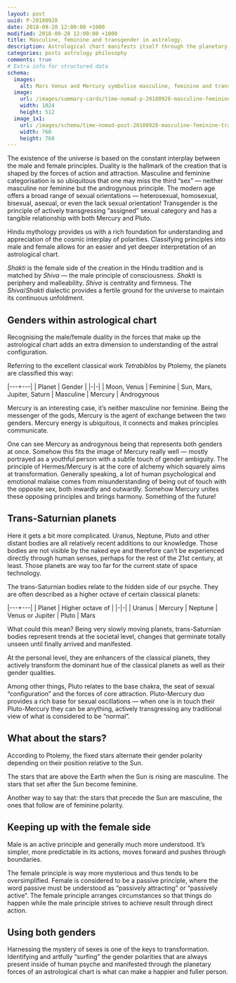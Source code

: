 ```yaml
---
layout: post
uuid: P-20180928
date: 2018-09-28 12:00:00 +1000
modified: 2018-09-28 12:00:00 +1000
title: Masculine, feminine and transgender in astrology.
description: Astrological chart manifests itself through the planetary forces that can be classified according to the gender principles – masculine, feminine and oscillating transgender.
categories: posts astrology philosophy
comments: true
# Extra info for structured data
schema:
  images:
    alt: Mars Venus and Mercury symbolise masculine, feminine and transgender
  image:
    url: /images/summary-cards/time-nomad-p-20180928-masculine-feminine-transgender-in-astrology.jpg
    width: 1024
    height: 512
  image_1x1:
    url: /images/schema/time-nomad-post-20180928-masculine-feminine-transgender-in-astrology-1x1.jpg
    width: 760
    height: 760
---
```


The existence of the universe is based on the constant interplay between the male and female principles. Duality is the hallmark of the creation that is shaped by the forces of action and attraction. Masculine and feminine categorisation is so ubiquitous that one may miss the third “sex”  — neither masculine nor feminine but the androgynous principle. The modern age offers a broad range of sexual orientations — heterosexual, homosexual, bisexual, asexual, or even the lack sexual orientation! Transgender is the principle of actively transgressing “assigned” sexual category and has a tangible relationship with both Mercury and Pluto.

Hindu mythology provides us with a rich foundation for understanding and appreciation of the cosmic interplay of polarities. Classifying principles into male and female allows for an easier and yet deeper interpretation of an astrological chart.

*Shakti* is the female side of the creation in the Hindu tradition and is matched by *Shiva* — the male principle of consciousness. *Shakti* is periphery and malleability. *Shiva* is centrality and firmness. The *Shiva*/*Shakti* dialectic provides a fertile ground for the universe to maintain its continuous unfoldment.

## Genders within astrological chart

Recognising the male/female duality in the forces that make up the astrological chart adds an extra dimension to understanding of the astral configuration.

Referring to the excellent classical work *Tetrabiblos* by Ptolemy, the planets are classified this way:

|---+---|
| Planet | Gender |
|-|-|
| Moon, Venus | Feminine
| Sun, Mars, Jupiter, Saturn | Masculine
| Mercury | Androgynous

Mercury is an interesting case, it’s neither masculine nor feminine. Being the messenger of the gods, Mercury is the agent of exchange between the two genders. Mercury energy is ubiquitous, it connects and makes principles communicate. 

One can see Mercury as androgynous being that represents both genders at once. Somehow this fits the image of Mercury really well — mostly portrayed as a youthful person with a subtle touch of gender ambiguity. The principle of Hermes/Mercury is at the core of alchemy which squarely aims at transformation. Generally speaking, a lot of human psychological and emotional malaise comes from misunderstanding of being out of touch with the opposite sex, both inwardly and outwardly. Somehow Mercury unites these opposing principles and brings harmony. Something of the future!

## Trans-Saturnian planets

Here it gets a bit more complicated. Uranus, Neptune, Pluto and other distant bodies are all relatively recent additions to our knowledge. Those bodies are not visible by the naked eye and therefore can’t be experienced directly through human senses, perhaps for the rest of the 21st century, at least. Those planets are way too far for the current state of space technology.

The trans-Saturnian bodies relate to the hidden side of our psyche. They are often described as a higher octave of certain classical planets:

|---+---|
| Planet | Higher octave of |
|-|-|
| Uranus | Mercury
| Neptune | Venus or Jupiter
| Pluto |  Mars

What could this mean? Being very slowly moving planets, trans-Saturnian bodies represent trends at the societal level, changes that germinate totally unseen until finally arrived and manifested.

At the personal level, they are enhancers of the classical planets, they actively transform the dominant hue of the classical planets as well as their gender qualities.

Among other things, Pluto relates to the base chakra, the seat of sexual “configuration” and the forces of core attraction. Pluto-Mercury duo provides a rich base for sexual oscillations — when one is in touch their Pluto-Mercury they can be anything, actively transgressing any traditional view of what is considered to be “normal”.

## What about the stars?

According to Ptolemy, the fixed stars alternate their gender polarity depending on their position relative to the Sun. 

The stars that are above the Earth when the Sun is rising are masculine. The stars that set after the Sun become feminine.

Another way to say that: the stars that precede the Sun are masculine, the ones that follow are of feminine polarity. 

## Keeping up with the female side

Male is an active principle and generally much more understood. It’s simpler, more predictable in its actions, moves forward and pushes through boundaries.

The female principle is way more mysterious and thus tends to be oversimplified. Female is considered to be a passive principle, where the word passive must be understood as “passively attracting” or “passively active”. The female principle arranges circumstances so that things do happen while the male principle strives to achieve result through direct action.

## Using both genders

Harnessing the mystery of sexes is one of the keys to transformation. Identifying and artfully “surfing” the gender polarities that are always present inside of human psyche and manifested through the planetary forces of an astrological chart is what can make a happier and fuller person. 
